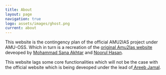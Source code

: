 ```yaml
---
title: About
layout: page
navigation: true
logo: assets/images/ghost.png
current: about
---
```


This website is the contingency plan of the official AMU2IAS project under AMU-OSS. Which in turn is a recreation of the [original Amu2Ias website](https://amu2ias.wordpress.com/) deveoped by [Mohammad Sana Akhtar](https://www.facebook.com/md.sana.akhtar) and [Noorul Hasan](https://www.facebook.com/noorul.hasan90).

This website lags some core functionalities which will not be the case with the official website which is being deveoped under the lead of[ Areeb Jamal](https://github.com/iamareebjamal).